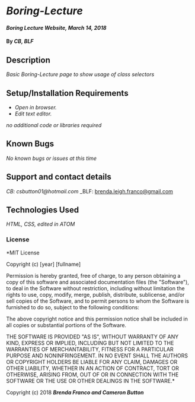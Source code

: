 # _Boring-Lecture_

#### _Boring Lecture Website, March 14, 2018_

#### By _**CB, BLF**_

## Description

_Basic Boring-Lecture page to show usage of class selectors_

## Setup/Installation Requirements

* _Open in browser._
* _Edit text editor._

_no additional code or libraries required_

## Known Bugs

_No known bugs or issues at this time_

## Support and contact details

_CB: csbutton01@hotmail.com_
_BLF: brenda.leigh.franco@gmail.com

## Technologies Used

_HTML, CSS, edited in ATOM_

### License

*MIT License

Copyright (c) [year] [fullname]

Permission is hereby granted, free of charge, to any person obtaining a copy
of this software and associated documentation files (the "Software"), to deal
in the Software without restriction, including without limitation the rights
to use, copy, modify, merge, publish, distribute, sublicense, and/or sell
copies of the Software, and to permit persons to whom the Software is
furnished to do so, subject to the following conditions:

The above copyright notice and this permission notice shall be included in all
copies or substantial portions of the Software.

THE SOFTWARE IS PROVIDED "AS IS", WITHOUT WARRANTY OF ANY KIND, EXPRESS OR
IMPLIED, INCLUDING BUT NOT LIMITED TO THE WARRANTIES OF MERCHANTABILITY,
FITNESS FOR A PARTICULAR PURPOSE AND NONINFRINGEMENT. IN NO EVENT SHALL THE
AUTHORS OR COPYRIGHT HOLDERS BE LIABLE FOR ANY CLAIM, DAMAGES OR OTHER
LIABILITY, WHETHER IN AN ACTION OF CONTRACT, TORT OR OTHERWISE, ARISING FROM,
OUT OF OR IN CONNECTION WITH THE SOFTWARE OR THE USE OR OTHER DEALINGS IN THE
SOFTWARE.*

Copyright (c) 2018 **_Brenda Franco and Cameron Button_**
